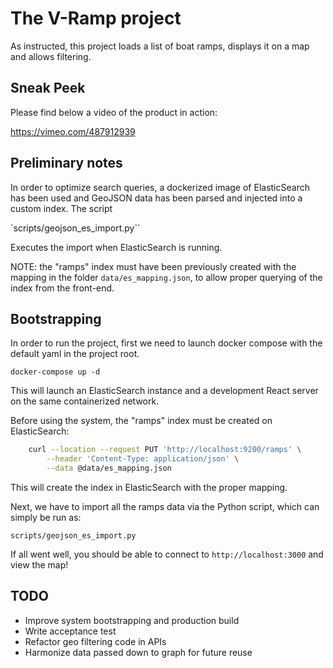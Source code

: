 # The V-Ramp project

As instructed, this project loads a list of boat ramps, displays it on a map and allows filtering.

## Sneak Peek

Please find below a video of the product in action:

https://vimeo.com/487912939

## Preliminary notes

In order to optimize search queries, a dockerized image of ElasticSearch has been used and
GeoJSON data has been parsed and injected into a custom index. The script

`scripts/geojson_es_import.py``

Executes the import when ElasticSearch is running.

NOTE: the "ramps" index must have been previously created with the mapping in the folder `data/es_mapping.json`,
to allow proper querying of the index from the front-end.

## Bootstrapping

In order to run the project, first we need to launch docker compose with the default yaml in the project root.

`docker-compose up -d`

This will launch an ElasticSearch instance and a development React server on the same containerized network.

Before using the system, the "ramps" index must be created on ElasticSearch:

```bash
    curl --location --request PUT 'http://localhost:9200/ramps' \
        --header 'Content-Type: application/json' \
        --data @data/es_mapping.json
```

This will create the index in ElasticSearch with the proper mapping.

Next, we have to import all the ramps data via the Python script, which can simply be run as:

`scripts/geojson_es_import.py`

If all went well, you should be able to connect to `http://localhost:3000` and view the map!

## TODO
- Improve system bootstrapping and production build
- Write acceptance test
- Refactor geo filtering code in APIs
- Harmonize data passed down to graph for future reuse
